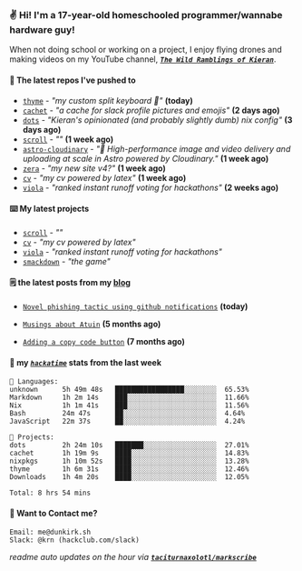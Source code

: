 ### ✌️ Hi! I'm a 17-year-old homeschooled programmer/wannabe hardware guy!

When not doing school or working on a project, I enjoy flying drones and making videos on my YouTube channel, [**_`The Wild Ramblings of Kieran`_**](https://youtube.com/@kieran.rambles).

#### 👷 The latest repos I've pushed to

- [`thyme`](https://github.com/taciturnaxolotl/thyme) - _"my custom split keyboard 🫶"_ **(today)**
- [`cachet`](https://github.com/taciturnaxolotl/cachet) - _"a cache for slack profile pictures and emojis"_ **(2 days ago)**
- [`dots`](https://github.com/taciturnaxolotl/dots) - _"Kieran's opinionated (and probably slightly dumb) nix config"_ **(3 days ago)**
- [`scroll`](https://github.com/taciturnaxolotl/scroll) - _""_ **(1 week ago)**
- [`astro-cloudinary`](https://github.com/cloudinary-community/astro-cloudinary) - _"🚀 High-performance image and video delivery and uploading at scale in Astro powered by Cloudinary."_ **(1 week ago)**
- [`zera`](https://github.com/taciturnaxolotl/zera) - _"my new site v4?"_ **(1 week ago)**
- [`cv`](https://github.com/taciturnaxolotl/cv) - _"my cv powered by latex"_ **(1 week ago)**
- [`viola`](https://github.com/taciturnaxolotl/viola) - _"ranked instant runoff voting for hackathons"_ **(2 weeks ago)**

#### ⌨️ My latest projects

- [`scroll`](https://github.com/taciturnaxolotl/scroll) - _""_
- [`cv`](https://github.com/taciturnaxolotl/cv) - _"my cv powered by latex"_
- [`viola`](https://github.com/taciturnaxolotl/viola) - _"ranked instant runoff voting for hackathons"_
- [`smackdown`](https://github.com/taciturnaxolotl/smackdown) - _"the game"_

#### 🗒️ the latest posts from my [blog](https://dunkirk.sh)

- [`Novel phishing tactic using github notifications`](https://dunkirk.sh/blog/github-phishing/) **(today)**

- [`Musings about Atuin`](https://dunkirk.sh/blog/atuin/) **(5 months ago)**

- [`Adding a copy code button`](https://dunkirk.sh/blog/adding-a-copy-button/) **(7 months ago)**



#### 📡 my [_`hackatime`_](https://waka.hackclub.com) stats from the last week

```text
💾 Languages:
unknown      5h 49m 48s   █████████████████░░░░░░░░  65.53%
Markdown     1h 2m 14s    ███░░░░░░░░░░░░░░░░░░░░░░  11.66%
Nix          1h 1m 41s    ███░░░░░░░░░░░░░░░░░░░░░░  11.56%
Bash         24m 47s      ██░░░░░░░░░░░░░░░░░░░░░░░  4.64%
JavaScript   22m 37s      ██░░░░░░░░░░░░░░░░░░░░░░░  4.24%

💼 Projects:
dots         2h 24m 10s   ███████░░░░░░░░░░░░░░░░░░  27.01%
cachet       1h 19m 9s    ████░░░░░░░░░░░░░░░░░░░░░  14.83%
nixpkgs      1h 10m 52s   ████░░░░░░░░░░░░░░░░░░░░░  13.28%
thyme        1h 6m 31s    ████░░░░░░░░░░░░░░░░░░░░░  12.46%
Downloads    1h 4m 20s    ████░░░░░░░░░░░░░░░░░░░░░  12.05%

Total: 8 hrs 54 mins
```

#### 📮 Want to Contact me?

```text
Email: me@dunkirk.sh
Slack: @krn (hackclub.com/slack)
```

_readme auto updates on the hour via [**`taciturnaxolotl/markscribe`**](https://github.com/taciturnaxolotl/markscribe)_
